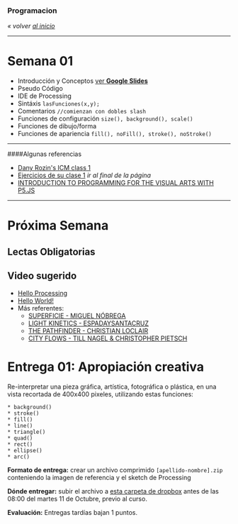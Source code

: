 ### Programacion
*« volver [al inicio](https://github.com/sergiomajluf/programacion)*

---

# Semana 01


* Introducción y Conceptos [ver **Google Slides**](https://docs.google.com/presentation/d/1TkOjYquLQJma443gVMQepEwF7kcPXF99EXJM58xquPc/edit?usp=sharing)
* Pseudo Código
* IDE de Processing
* Sintáxis `lasFunciones(x,y);`
* Comentarios `//comienzan con dobles slash`
* Funciones de configuración `size(), background(), scale()`
* Funciones de dibujo/forma
* Funciones de apariencia `fill(), noFill(), stroke(), noStroke()`


___

####Algunas referencias

* [Dany Rozin's ICM class 1](https://docs.google.com/presentation/d/1625s7b1eRyQE44NMxdRlbX5_t0OCbELBaUqFdElq9js/edit#slide=id.g238e7a82_2_210)
* [Ejercicios de su clase 1](http://itp.nyu.edu/varwiki/ClassWork/Homework-Rozin-ICM-2-F12) *ir al final de la página*
* [INTRODUCTION TO PROGRAMMING FOR THE VISUAL ARTS WITH P5.JS](https://www.kadenze.com/courses/introduction-to-programming-for-the-visual-arts-with-p5-js-iii)


---



# Próxima Semana
## Lectas Obligatorias



## Video sugerido
* [Hello Processing](http://hello.processing.org)
* [Hello World!](https://vimeo.com/60731302)
* Más referentes:
	* [SUPERFICIE - MIGUEL NÓBREGA](https://vimeo.com/143076578) 
	* [LIGHT KINETICS - ESPADAYSANTACRUZ](https://vimeo.com/149774067)
	* [THE PATHFINDER - CHRISTIAN LOCLAIR](https://vimeo.com/111361109)
	* [CITY FLOWS - TILL NAGEL & CHRISTOPHER PIETSCH](https://vimeo.com/173787508)

# Entrega 01: Apropiación creativa

Re-interpretar una pieza gráfica, artística, fotográfica o plástica, en una vista recortada de  400x400 pixeles, utilizando estas funciones:

	* background()
	* stroke()
	* fill()
	* line()
	* triangle()
	* quad()
	* rect()
	* ellipse()
	* arc()
	
**Formato de entrega:**
crear un archivo comprimido `[apellido-nombre].zip` conteniendo la imagen de referencia y el sketch de Processing

**Dónde entregar:**
subir el archivo a [esta carpeta de dropbox](https://www.dropbox.com/request/Fp9QpiRDk2g7dGzTsJQc) antes de las 08:00 del martes 11 de Octubre, previo al curso.

**Evaluación:**
Entregas tardías bajan 1 puntos.